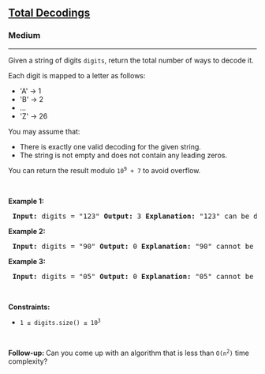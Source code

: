 <h2><a href="[https://leetcode.com/problems/total-decodings](https://www.geeksforgeeks.org/problems/total-decoding-messages1235/1)">Total Decodings</a></h2> <h3>Medium</h3><hr> <p>Given a string of digits <code>digits</code>, return the total number of ways to decode it.</p> <p>Each digit is mapped to a letter as follows:</p> <ul> <li>'A' -> 1</li> <li>'B' -> 2</li> <li>... </li> <li>'Z' -> 26</li> </ul> <p>You may assume that:</p> <ul> <li>There is exactly one valid decoding for the given string.</li> <li>The string is not empty and does not contain any leading zeros.</li> </ul> <p>You can return the result modulo <code>10<sup>9</sup> + 7</code> to avoid overflow.</p> <p>&nbsp;</p> <p><strong class="example">Example 1:</strong></p> <pre> <strong>Input:</strong> digits = "123" <strong>Output:</strong> 3 <strong>Explanation:</strong> "123" can be decoded as: - "ABC" (1, 2, 3) - "LC" (12, 3) - "AW" (1, 23) </pre> <p><strong class="example">Example 2:</strong></p> <pre> <strong>Input:</strong> digits = "90" <strong>Output:</strong> 0 <strong>Explanation:</strong> "90" cannot be decoded, as it's an invalid string and we cannot decode '0'. </pre> <p><strong class="example">Example 3:</strong></p> <pre> <strong>Input:</strong> digits = "05" <strong>Output:</strong> 0 <strong>Explanation:</strong> "05" cannot be mapped to "E" because of the leading zero ("5" is different from "05"). </pre> <p>&nbsp;</p> <p><strong>Constraints:</strong></p> <ul> <li><code>1 ≤ digits.size() ≤ 10<sup>3</sup></code></li> </ul> <p>&nbsp;</p> <strong>Follow-up:&nbsp;</strong>Can you come up with an algorithm that is less than <code>O(n<sup>2</sup>)</code> time complexity?
